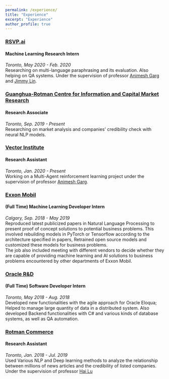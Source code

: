 ```yaml
---
permalink: /experience/
title: "Experience"
excerpt: "Experience"
author_profile: true
---
```


### [RSVP.ai](https://www.rsvp.ai/en/#/index)
#### Machine Learning Research Intern
*Toronto, May 2020 - Feb. 2020* <br/>
Researching on multi-language paraphrasing and its evaluation. Also helping on QA systems. Under the supervision of professor [Animesh Garg](https://www.cs.toronto.edu/~garg/) and [Jimmy Lin](https://cs.uwaterloo.ca/~jimmylin/).

### [Guanghua-Rotman Centre for Information and Capital Market Research](https://guanghua-rotman.work/td)
#### Research Associate 
*Toronto, Sep. 2019 - Present* <br/>
Researching on market analysis and companies' credibility check with neural NLP models.

### [Vector Institute](https://vectorinstitute.ai/)
#### Research Assistant
*Toronto, Jan. 2020 - Present* <br/>
Working on a Multi-Agent reinforcement learning project under the supervision of professor [Animesh Garg](https://www.cs.toronto.edu/~garg/).

### [Exxon Mobil](https://corporate.exxonmobil.com/Locations/Canada)
#### (Full Time) Machine Learning Developer Intern
*Calgary, Sep. 2018 - May 2019* <br/>
Reproduced latest publicized papers in Natural Language Processing to present proof of concept solutions to potential business problems. This involved rebuilding models in PyTorch or Tensorflow according to the architecture specified in papers, Retrained open source models and customized these models for business problems. \
The job also included meeting with different vendors to decide whether they are capable of providing machine learning and AI solutions to business problems encountered by other departments of Exxon Mobil.

### [Oracle R&D](https://labs.oracle.com)
#### (Full Time) Software Developer Intern
*Toronto, May 2018 - Aug. 2018* <br/>
Developed new functionalities with the agile approach for Oracle Eloqua; Helped to manage large quantity of data in a distributed system. Also developed Backend functionalities with C\# and various kinds of database systems, as well as QA automation.

### [Rotman Commerce](https://rotmancommerce.utoronto.ca)
#### Research Assistant 
*Toronto, Jan. 2018 - Jul. 2019* <br/>
Used Various NLP and Deep learning methods to analyze the relationship between millions of news articles and the credibility of listed companies.
Under the supervision of professor [Hai Lu](http://www.rotman.utoronto.ca/FacultyAndResearch/Faculty/FacultyBios/Lu.aspx)















